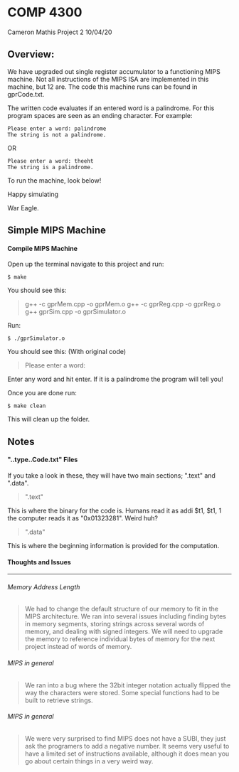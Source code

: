 COMP 4300
=====================
Cameron Mathis
Project 2
10/04/20

Overview: 
-------------

We have upgraded out single register accumulator to a functioning MIPS machine. Not all instructions of the MIPS ISA are implemented in this machine, but 12 are. The code this machine runs can be found in gprCode.txt.

The written code evaluates if an entered word is a palindrome. For this program spaces are seen as an ending character. For example:

	Please enter a word: palindrome
	The string is not a palindrome.

OR

	Please enter a word: theeht
	The string is a palindrome.


To run the machine, look below!

Happy simulating

War Eagle.



Simple MIPS Machine
-------------

#### Compile MIPS Machine ####

Open up the terminal navigate to this project and run:
	
	$ make

You should see this:

>g++ -c gprMem.cpp -o gprMem.o
>g++ -c gprReg.cpp -o gprReg.o
>g++ gprSim.cpp -o gprSimulator.o

Run: 

	$ ./gprSimulator.o

You should see this: (With original code)

>Please enter a word:

Enter any word and hit enter. If it is a palindrome the program will tell you!

Once you are done run:
	
	$ make clean

This will clean up the folder.



Notes
-------------

#### "..type..Code.txt" Files ####

If you take a look in these, they will have two main sections; ".text" and ".data".

>".text"

This is where the binary for the code is. Humans read it as addi $t1, $t1, 1 the computer reads it as "0x01323281". Weird huh?

>".data"

This is where the beginning information is provided for the computation.


#### Thoughts and Issues ####
************************************

###### Memory Address Length ######

> We had to change the default structure of our memory to fit in the MIPS architecture. We ran into several issues including finding bytes in memory segments, storing strings across several words of memory, and dealing with signed integers. We will need to upgrade the memory to reference individual bytes of memory for the next project instead of words of memory.

###### MIPS in general ######

> We ran into a bug where the 32bit integer notation actually flipped the way the characters were stored. Some special functions had to be built to retrieve strings. 

###### MIPS in general ######

> We were very surprised to find MIPS does not have a SUBI, they just ask the programers to add a negative number. It seems very useful to have a limited set of instructions available, although it does mean you go about certain things in a very weird way.

